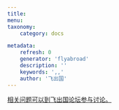 ```yaml
---
title: 
menu: 
taxonomy:
    category: docs

metadata:
    refresh: 0
    generator: 'flyabroad'
    description: ''
    keywords: ',,'
    author: '飞出国'
---
```




[相关问题可以到飞出国论坛参与讨论。](http://bbs.fcgvisa.com/t/?target=_blank)